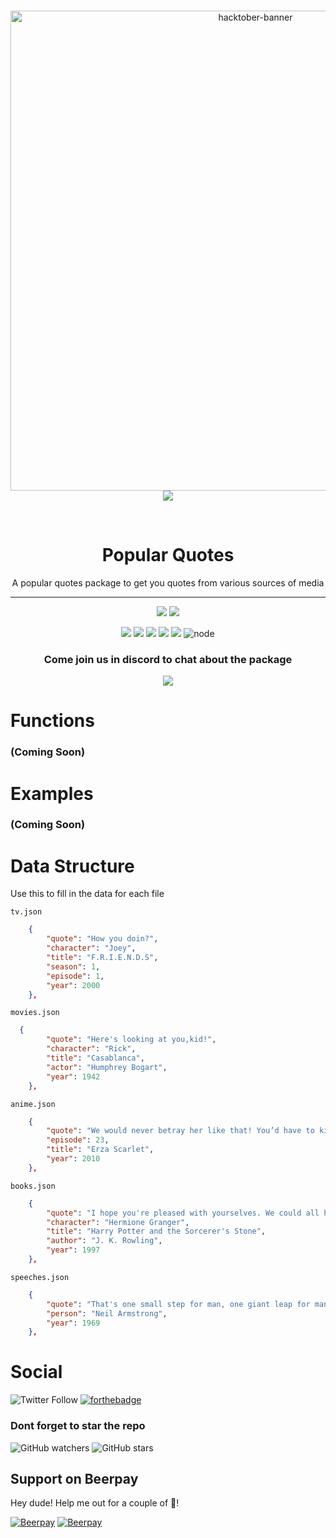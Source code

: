 <div align="center">
  <br />
  <p align="center">
    <a href="https://hacktoberfest.digitalocean.com/"><img src="https://hacktoberfest.digitalocean.com/assets/logo-hf19-header-8245176fe235ab5d942c7580778a914110fa06a23c3d55bf40e2d061809d8785.svg" width="768" alt="hacktober-banner" /></a>
	<img src="https://img.shields.io/github/hacktoberfest/2019/snipey/popular-quotes?style=for-the-badge&suggestion_label=help%20wanted"></img>
  </p>
  <br />
  <p align="center">
	<h1>Popular Quotes</h1>
	A popular quotes package to get you quotes from various sources of media
	<hr/>
  </p>
<p align="center">
	<img src="https://img.shields.io/github/issues/snipey/popular-quotes?style=for-the-badge"></img>
	<img src="https://img.shields.io/github/issues-pr-raw/snipey/popular-quotes?label=pull%20requests&style=for-the-badge"></img>
  </p>
  <p align="center">
	<img src="https://img.shields.io/npm/v/popular-quotes?logo=npm&style=for-the-badge"/>  
	<img src="https://img.shields.io/travis/com/snipey/popular-quotes?style=for-the-badge&logo=travis"/>
	<img src="https://img.shields.io/coveralls/github/snipey/popular-quotes?style=for-the-badge"/>
	<img src="https://img.shields.io/npm/dw/popular-quotes?style=for-the-badge&logo=npm"/>
	<img src="https://img.shields.io/bundlephobia/min/popular-quotes?style=for-the-badge&logo=npm"/>
	<img alt="node" src="https://img.shields.io/node/v/popular-quotes?style=for-the-badge">
  </p>
	<p align="center">
	<h3>Come join us in discord to chat about the package</h3>
  	<a href="https://discord.gg/g2qU2e6"><img src="https://img.shields.io/discord/535881918483398676?style=for-the-badge"/></a>
  </p>
</div>



# Functions
### (Coming Soon)

# Examples
### (Coming Soon)

# Data Structure
Use this to fill in the data for each file

`tv.json`
```json
	{
		"quote": "How you doin?",
		"character": "Joey",
		"title": "F.R.I.E.N.D.S",
		"season": 1,
		"episode": 1,
		"year": 2000
	},
```

`movies.json`
```json
  {
		"quote": "Here's looking at you,kid!",
		"character": "Rick",
		"title": "Casablanca",
		"actor": "Humphrey Bogart",
		"year": 1942
	},
```

`anime.json`
```json
	{
		"quote": "We would never betray her like that! You’d have to kill us first!",
		"episode": 23,
		"title": "Erza Scarlet",
		"year": 2010
	},
```

`books.json`
```json
	{
		"quote": "I hope you're pleased with yourselves. We could all have been killed - or worse, expelled",
		"character": "Hermione Granger",
		"title": "Harry Potter and the Sorcerer's Stone",
		"author": "J. K. Rowling",
		"year": 1997
	},
```

`speeches.json`
```json
	{
		"quote": "That's one small step for man, one giant leap for mankind.",
		"person": "Neil Armstrong",
		"year": 1969
	},
```
# Social

![Twitter Follow](https://img.shields.io/twitter/follow/snipeydev?color=blue&style=for-the-badge&logo=twitter)
[![forthebadge](https://forthebadge.com/images/badges/gluten-free.svg)](https://forthebadge.com)

### Dont forget to star the repo
![GitHub watchers](https://img.shields.io/github/watchers/snipey/popular-quotes?style=for-the-badge&logo=github)
![GitHub stars](https://img.shields.io/github/stars/snipey/popular-quotes?style=for-the-badge&logo=github)


## Support on Beerpay
Hey dude! Help me out for a couple of :beers:!

[![Beerpay](https://beerpay.io/Snipey/popular-quotes/badge.svg?style=beer-square)](https://beerpay.io/Snipey/popular-quotes)  [![Beerpay](https://beerpay.io/Snipey/popular-quotes/make-wish.svg?style=flat-square)](https://beerpay.io/Snipey/popular-quotes?focus=wish)